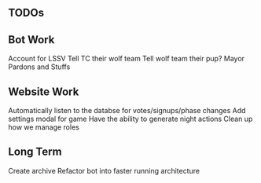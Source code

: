 ## TODOs

## Bot Work
Account for LSSV
Tell TC their wolf team
Tell wolf team their pup?
Mayor Pardons and Stuffs

## Website Work
Automatically listen to the databse for votes/signups/phase changes
Add settings modal for game
Have the ability to generate night actions
Clean up how we manage roles

## Long Term
Create archive
Refactor bot into faster running architecture